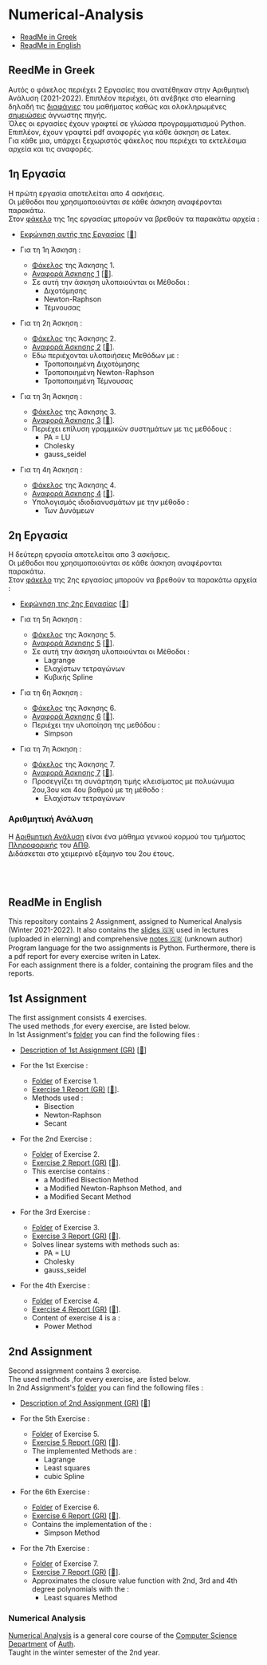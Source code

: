 # Numerical-Analysis
<!-- 
<img alt="GitHub last commit" src="https://img.shields.io/github/last-commit/tsingi-chris/Numerical-Analysis"> <img alt="GitHub code size in bytes" src="https://img.shields.io/github/languages/code-size/tsingi-chris/Numerical-Analysis"> 
-->
- [ReadMe in Greek](https://github.com/tsingi-chris/CSD-Auth/tree/main/3rd%20Semester/Numerical-Analysis#reedme-in-greek)
- [ReadMe in English](https://github.com/tsingi-chris/CSD-Auth/tree/main/3rd%20Semester/Numerical-Analysis#readme-in-english)

## ReedMe in Greek
Αυτός ο φάκελος περιέχει 2 Εργασίες που ανατέθηκαν στην Αριθμητική Ανάλυση (2021-2022). Επιπλέον περιέχει, ότι ανέβηκε στο elearning δηλαδή τις [διαφάνιες](https://github.com/tsingi-chris/CSD-Auth/tree/main/3rd%20Semester/Numerical-Analysis/Slides) του μαθήματος καθώς και ολοκληρωμένες [σημειώσεις](https://github.com/tsingi-chris/CSD-Auth/blob/main/3rd%20Semester/Numerical-Analysis/Notes.pdf) άγνωστης πηγής.  <br />
Όλες οι εργασίες έχουν γραφτεί σε γλώσσα προγραμματισμού Python. Επιπλέον, έχουν γραφτεί pdf αναφορές για κάθε άσκηση σε Latex. <br />
Για κάθε μια, υπάρχει ξεχωριστός φάκελος που περιέχει τα εκτελέσιμα αρχεία και τις αναφορές.

## 1η Εργασία 

Η πρώτη εργασία αποτελείται απο 4 ασκήσεις. <br />Οι μέθοδοι που χρησιμοποιούνται σε κάθε άσκηση αναφέρονται παρακάτω.<br /> 
Στον [φάκελο](https://github.com/tsingi-chris/CSD-Auth/tree/main/3rd%20Semester/Numerical-Analysis/1st%20Assignment) της 1ης εργασίας μπορούν να βρεθούν τα παρακάτω αρχεία :


- [Εκφώνηση αυτής της Εργασίας](https://github.com/tsingi-chris/CSD-Auth/blob/main/3rd%20Semester/Numerical-Analysis/1st%20Assignment/AssignmentDescription.pdf) [[💾](https://github.com/tsingi-chris/CSD-Auth/raw/main/3rd%20Semester/Numerical-Analysis/1st%20Assignment/AssignmentDescription.pdf)]


- Για τη 1η Άσκηση :
  - [Φάκελος](https://github.com/tsingi-chris/CSD-Auth/tree/main/3rd%20Semester/Numerical-Analysis/1st%20Assignment/Exercise%201) της Άσκησης 1.
  - [Αναφορά Άσκησης 1](https://github.com/tsingi-chris/CSD-Auth/blob/main/3rd%20Semester/Numerical-Analysis/1st%20Assignment/Exercise%201/Exercise1%20Report.pdf) [[💾](https://github.com/tsingi-chris/CSD-Auth/raw/main/3rd%20Semester/Numerical-Analysis/1st%20Assignment/Exercise%201/Exercise1%20Report.pdf)].
  - Σε αυτή την άσκηση υλοποιούνται οι Μέθοδοι :
    - Διχοτόμησης
    - Newton-Raphson
    - Τέμνουσας


- Για τη 2η Άσκηση :
  - [Φάκελος](https://github.com/tsingi-chris/CSD-Auth/tree/main/3rd%20Semester/Numerical-Analysis/1st%20Assignment/Exercise%202) της Άσκησης 2.
  - [Αναφορά Άσκησης 2](https://github.com/tsingi-chris/CSD-Auth/blob/main/3rd%20Semester/Numerical-Analysis/1st%20Assignment/Exercise%202/Exercise2%20Report.pdf) [[💾](https://github.com/tsingi-chris/CSD-Auth/raw/main/3rd%20Semester/Numerical-Analysis/1st%20Assignment/Exercise%202/Exercise2%20Report.pdf)].
  - Εδω περιέχονται υλοποιήσεις Μεθόδων με :
    - Τροποποιημένη Διχοτόμησης
    - Τροποποιημένη Newton-Raphson
    - Τροποποιημένη Τέμνουσας
  

- Για τη 3η Άσκηση :
  - [Φάκελος](https://github.com/tsingi-chris/CSD-Auth/tree/main/3rd%20Semester/Numerical-Analysis/1st%20Assignment/Exercise%203) της Άσκησης 3.
  - [Αναφορά Άσκησης 3](https://github.com/tsingi-chris/CSD-Auth/blob/main/3rd%20Semester/Numerical-Analysis/1st%20Assignment/Exercise%203/Exercise3%20Report.pdf) [[💾](https://github.com/tsingi-chris/CSD-Auth/raw/main/3rd%20Semester/Numerical-Analysis/1st%20Assignment/Exercise%203/Exercise3%20Report.pdf)].
  - Περιέχει επίλυση γραμμικών συστημάτων με τις μεθόδους :
    - PA = LU
    - Cholesky
    - gauss_seidel


- Για τη 4η Άσκηση :
  - [Φάκελος](https://github.com/tsingi-chris/CSD-Auth/tree/main/3rd%20Semester/Numerical-Analysis/1st%20Assignment/Exercise%204) της Άσκησης 4.
  - [Αναφορά Άσκησης 4](https://github.com/tsingi-chris/CSD-Auth/blob/main/3rd%20Semester/Numerical-Analysis/1st%20Assignment/Exercise%204/Exercise4%20Report.pdf) [[💾](https://github.com/tsingi-chris/CSD-Auth/raw/main/3rd%20Semester/Numerical-Analysis/1st%20Assignment/Exercise%204/Exercise4%20Report.pdf)].
  - Υπολογισμός ιδιοδιανυσμάτων με την μέθοδο :
    - Των Δυνάμεων
    

## 2η Εργασία
Η δεύτερη εργασία αποτελείται απο 3 ασκήσεις. <br />Οι μέθοδοι που χρησιμοποιούνται σε κάθε άσκηση αναφέρονται παρακάτω.<br /> 
Στον [φάκελο](https://github.com/tsingi-chris/CSD-Auth/tree/main/3rd%20Semester/Numerical-Analysis/2nd%20Assignment) της 2ης εργασίας μπορούν να βρεθούν τα παρακάτω αρχεία :


- [Εκφώνηση της 2ης Εργασίας](https://github.com/tsingi-chris/CSD-Auth/blob/main/3rd%20Semester/Numerical-Analysis/2nd%20Assignment/Assignment2Description.pdf) [[💾](https://github.com/tsingi-chris/CSD-Auth/raw/main/3rd%20Semester/Numerical-Analysis/2nd%20Assignment/Assignment2Description.pdf)]


- Για τη 5η Άσκηση :
  - [Φάκελος](https://github.com/tsingi-chris/CSD-Auth/tree/main/3rd%20Semester/Numerical-Analysis/2nd%20Assignment/Exercise%205) της Άσκησης 5.
  - [Αναφορά Άσκησης 5](https://github.com/tsingi-chris/CSD-Auth/blob/main/3rd%20Semester/Numerical-Analysis/2nd%20Assignment/Exercise%205/Exercise5%20Report.pdf) [[💾](https://github.com/tsingi-chris/CSD-Auth/raw/main/3rd%20Semester/Numerical-Analysis/2nd%20Assignment/Exercise%205/Exercise5%20Report.pdf)].
  - Σε αυτή την άσκηση υλοποιούνται οι Μέθοδοι :
    - Lagrange
    - Eλαχίστων τετραγώνων
    - Κυβικής Spline


- Για τη 6η Άσκηση :
  - [Φάκελος](https://github.com/tsingi-chris/CSD-Auth/tree/main/3rd%20Semester/Numerical-Analysis/2nd%20Assignment/Exercise%206) της Άσκησης 6.
  - [Αναφορά Άσκησης 6](https://github.com/tsingi-chris/CSD-Auth/blob/main/3rd%20Semester/Numerical-Analysis/2nd%20Assignment/Exercise%206/Exercise6%20Report.pdf) [[💾](https://github.com/tsingi-chris/CSD-Auth/raw/main/3rd%20Semester/Numerical-Analysis/2nd%20Assignment/Exercise%206/Exercise6%20Report.pdf)].
  - Περιέχει την υλοποίηση της μεθόδου :
    - Simpson
  

- Για τη 7η Άσκηση :
  - [Φάκελος](https://github.com/tsingi-chris/CSD-Auth/tree/main/3rd%20Semester/Numerical-Analysis/2nd%20Assignment/Exercise%207) της Άσκησης 7.
  - [Αναφορά Άσκησης 7](https://github.com/tsingi-chris/CSD-Auth/blob/main/3rd%20Semester/Numerical-Analysis/2nd%20Assignment/Exercise%207/Exercise7%20Report.pdf) [[💾](https://github.com/tsingi-chris/CSD-Auth/raw/main/3rd%20Semester/Numerical-Analysis/2nd%20Assignment/Exercise%207/Exercise7%20Report.pdf)].
  - Προσεγγίζει τη συνάρτηση τιμής κλεισίματος με πολυώνυμα 2ου,3ου και 4ου βαθμού με τη μέθοδο :
    - Eλαχίστων τετραγώνων

### Αριθμητική Ανάλυση
Η [Αριθμητική Ανάλυση](https://elearning.auth.gr/course/view.php?id=7942) είναι ένα μάθημα γενικού κορμού του τμήματος [Πληροφορικής](https://www.csd.auth.gr/) του [ΑΠΘ](https://www.auth.gr/).  <br /> 
Διδάσκεται στο χειμερινό εξάμηνο του 2ου έτους. 

<br /> <br />

## ReadMe in English

This repository contains 2 Assignment, assigned to Numerical Analysis (Winter 2021-2022). It also contains the [slides 🇬🇷](https://github.com/tsingi-chris/CSD-Auth/tree/main/3rd%20Semester/Numerical-Analysis/Slides) used in lectures (uploaded in elerning) and comprehensive [notes 🇬🇷](https://github.com/tsingi-chris/CSD-Auth/blob/main/3rd%20Semester/Numerical-Analysis/Notes.pdf) (unknown author) <br />
Program language for the two assignments is Python. Furthermore, there is a pdf report for every exercise writen in Latex. <br />
For each assignment there is a folder, containing the program files and the reports. 
 
## 1st Assignment

The first assignment consists 4 exercises. <br />
The used methods ,for every exercise, are listed below. <br /> 
In 1st Assignment's [folder](https://github.com/tsingi-chris/CSD-Auth/tree/main/3rd%20Semester/Numerical-Analysis/1st%20Assignment) you can find the following files :


- [Description of 1st Assignment (GR)](https://github.com/tsingi-chris/CSD-Auth/blob/main/3rd%20Semester/Numerical-Analysis/1st%20Assignment/AssignmentDescription.pdf) [[💾](https://github.com/tsingi-chris/CSD-Auth/raw/main/3rd%20Semester/Numerical-Analysis/1st%20Assignment/AssignmentDescription.pdf)]


- For the 1st Exercise :
  - [Folder](https://github.com/tsingi-chris/CSD-Auth/tree/main/3rd%20Semester/Numerical-Analysis/1st%20Assignment/Exercise%201) of Exercise 1.
  - [Exercise 1 Report (GR)](https://github.com/tsingi-chris/CSD-Auth/blob/main/3rd%20Semester/Numerical-Analysis/1st%20Assignment/Exercise%201/Exercise1%20Report.pdf) [[💾](https://github.com/tsingi-chris/CSD-Auth/raw/main/3rd%20Semester/Numerical-Analysis/1st%20Assignment/Exercise%201/Exercise1%20Report.pdf)].
  - Methods used :
    - Bisection
    - Newton-Raphson
    - Secant


- For the 2nd Exercise :
  - [Folder](https://github.com/tsingi-chris/CSD-Auth/tree/main/3rd%20Semester/Numerical-Analysis/1st%20Assignment/Exercise%202) of Exercise 2.
  - [Exercise 2 Report (GR)](https://github.com/tsingi-chris/CSD-Auth/blob/main/3rd%20Semester/Numerical-Analysis/1st%20Assignment/Exercise%202/Exercise2%20Report.pdf) [[💾](https://github.com/tsingi-chris/CSD-Auth/raw/main/3rd%20Semester/Numerical-Analysis/1st%20Assignment/Exercise%202/Exercise2%20Report.pdf)].
  - This exercise contains :
    - a Modified Bisection Method
    - a Modified Newton-Raphson Method, and
    - a Modified Secant Method
  

- For the 3rd Exercise :
  - [Folder](https://github.com/tsingi-chris/CSD-Auth/tree/main/3rd%20Semester/Numerical-Analysis/1st%20Assignment/Exercise%203) of Exercise 3.
  - [Exercise 3 Report (GR)](https://github.com/tsingi-chris/CSD-Auth/blob/main/3rd%20Semester/Numerical-Analysis/1st%20Assignment/Exercise%203/Exercise3%20Report.pdf) [[💾](https://github.com/tsingi-chris/CSD-Auth/raw/main/3rd%20Semester/Numerical-Analysis/1st%20Assignment/Exercise%203/Exercise3%20Report.pdf)].
  - Solves linear systems with methods such as:
    - PA = LU
    - Cholesky
    - gauss_seidel


- For the 4th Exercise :
  - [Folder](https://github.com/tsingi-chris/CSD-Auth/tree/main/3rd%20Semester/Numerical-Analysis/1st%20Assignment/Exercise%204) of Exercise 4.
  - [Exercise 4 Report (GR)](https://github.com/tsingi-chris/CSD-Auth/blob/main/3rd%20Semester/Numerical-Analysis/1st%20Assignment/Exercise%204/Exercise4%20Report.pdf) [[💾](https://github.com/tsingi-chris/CSD-Auth/raw/main/3rd%20Semester/Numerical-Analysis/1st%20Assignment/Exercise%204/Exercise4%20Report.pdf)].
  - Content of exercise 4 is a :
    - Power Method
 
 
## 2nd Assignment
Second assignment contains 3 exercise. <br />The used methods ,for every exercise, are listed below.<br /> 
In 2nd Assignment's [folder](https://github.com/tsingi-chris/CSD-Auth/tree/main/3rd%20Semester/Numerical-Analysis/2nd%20Assignment) you can find the following files :


- [Description of 2nd Assignment (GR)](https://github.com/tsingi-chris/CSD-Auth/blob/main/3rd%20Semester/Numerical-Analysis/2nd%20Assignment/Assignment2Description.pdf) [[💾](https://github.com/tsingi-chris/CSD-Auth/raw/main/3rd%20Semester/Numerical-Analysis/2nd%20Assignment/Assignment2Description.pdf)]


- For the 5th Exercise :
  - [Folder](https://github.com/tsingi-chris/CSD-Auth/tree/main/3rd%20Semester/Numerical-Analysis/2nd%20Assignment/Exercise%205) of Exercise 5.
  - [Exercise 5 Report (GR)](https://github.com/tsingi-chris/CSD-Auth/blob/main/3rd%20Semester/Numerical-Analysis/2nd%20Assignment/Exercise%205/Exercise5%20Report.pdf) [[💾](https://github.com/tsingi-chris/CSD-Auth/raw/main/3rd%20Semester/Numerical-Analysis/2nd%20Assignment/Exercise%205/Exercise5%20Report.pdf)].
  - The implemented Methods are :
    - Lagrange
    - Least squares
    - cubic Spline


- For the 6th Exercise :
  - [Folder](https://github.com/tsingi-chris/CSD-Auth/tree/main/3rd%20Semester/Numerical-Analysis/2nd%20Assignment/Exercise%206) of Exercise 6.
  - [Exercise 6 Report (GR)](https://github.com/tsingi-chris/CSD-Auth/blob/main/3rd%20Semester/Numerical-Analysis/2nd%20Assignment/Exercise%206/Exercise6%20Report.pdf) [[💾](https://github.com/tsingi-chris/CSD-Auth/raw/main/3rd%20Semester/Numerical-Analysis/2nd%20Assignment/Exercise%206/Exercise6%20Report.pdf)].
  - Contains the implementation of the :
    - Simpson Method
  

- For the 7th Exercise :
  - [Folder](https://github.com/tsingi-chris/CSD-Auth/tree/main/3rd%20Semester/Numerical-Analysis/2nd%20Assignment/Exercise%207) of Exercise 7.
  - [Exercise 7 Report (GR)](https://github.com/tsingi-chris/CSD-Auth/blob/main/3rd%20Semester/Numerical-Analysis/2nd%20Assignment/Exercise%207/Exercise7%20Report.pdf) [[💾](https://github.com/tsingi-chris/CSD-Auth/raw/main/3rd%20Semester/Numerical-Analysis/2nd%20Assignment/Exercise%207/Exercise7%20Report.pdf)].
  - Approximates the closure value function with 2nd, 3rd and 4th degree polynomials with the :
    - Least squares Method


### Numerical Analysis
[Numerical Analysis](https://elearning.auth.gr/course/view.php?id=7942) is a general core course of the [Computer Science Department](https://www.csd.auth.gr/en) of [Auth](https://www.auth.gr/en/).  <br /> 
Taught in the winter semester of the 2nd year.
